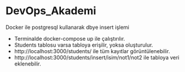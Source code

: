 # DevOps_Akademi
Docker ile postgresql kullanarak dbye insert işlemi

* Terminalde docker-compose up ile çalıştırılır.
* Students tablosu varsa tabloya erişilir, yoksa oluşturulur.
* http://localhost:3000/students/ ile tüm kayıtlar görüntülenebilir.
* http://localhost:3000/students/insert/isim/not1/not2 ile tabloya veri eklenebilir.
